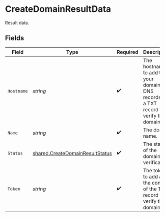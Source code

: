 # CreateDomainResultData

Result data.


## Fields

| Field                                                                                  | Type                                                                                   | Required                                                                               | Description                                                                            | Example                                                                                |
| -------------------------------------------------------------------------------------- | -------------------------------------------------------------------------------------- | -------------------------------------------------------------------------------------- | -------------------------------------------------------------------------------------- | -------------------------------------------------------------------------------------- |
| `Hostname`                                                                             | *string*                                                                               | :heavy_check_mark:                                                                     | The hostname to add to your domain's DNS records as a TXT record to verify the domain. | nfverify1608026055                                                                     |
| `Name`                                                                                 | *string*                                                                               | :heavy_check_mark:                                                                     | The domain name.                                                                       | example.com                                                                            |
| `Status`                                                                               | [shared.CreateDomainResultStatus](../../models/shared/createdomainresultstatus.md)     | :heavy_check_mark:                                                                     | The status of the domain verification.                                                 | pending                                                                                |
| `Token`                                                                                | *string*                                                                               | :heavy_check_mark:                                                                     | The token to add as the content of the TXT record to verify the domain.                | e596987b52855a4a773ef580ce2985d7746b37ce8b2a443d20fa27b913d8f57                        |